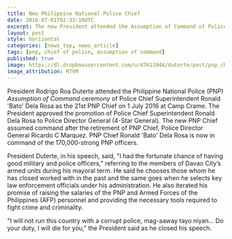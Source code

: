 ```yaml
---
title: New Philippine National Police Chief
date: 2016-07-01T02:33:10UTC
excerpt: The new President attended the Assumption of Command of Police Chief Superintendent Ronald Dela Rosa as the new Philippine National Police Chief in Camp Crame, Quezon City.
layout: post
style: horizontal
categories: [news_top, news_article]
tags: [pnp, chief of police, assumption of command]
published: true
image: https://dl.dropboxusercontent.com/u/47611946/duterte/post/pnp_chief_pdg_ronald_m_dela_rosa_300x.png
image_attribution: RTVM
---
```


President Rodrigo Roa Duterte attended the Philippine National Police (PNP) _Assumption of Command_ ceremony of Police Chief Superintendent Ronald 'Bato' Dela Rosa as the 21st PNP Chief on 1 July 2016 at Camp Crame.
The President approved the promotion of Police Chief Superintendent Ronald Dela Rosa to Police Director General (4-Star General).
The new PNP Chief assumed command after the retirement of PNP Chief, Police Director General Ricardo C Marquez.
PNP Chief Ronald 'Bato' Dela Rosa is now in command of the 170,000-strong PNP officers.

President Duterte, in his speech, said, "I had the fortunate chance of having good military and police officers," referring to the members of Davao City’s armed units during his mayoral term. He said he chooses those whom he has closed worked with in the past and the same goes when he selects key law enforcement officials under his administration. He also iterated his promise of raising the salaries of the PNP and Armed Forces of the Philippines (AFP) personnel and providing the necessary tools required to fight crime and criminality.

"I will not run this country with a corrupt police, mag-aaway tayo niyan… Do your duty, I will die for you," the President said as he closed his speech.


